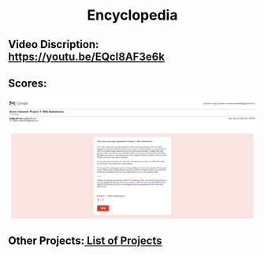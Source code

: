 <div align="center"><h1>
 <mark style="background-color: white; color: black;" align="center"><b>Encyclopedia</b></mark></h1>
</div>

## <mark style="background-color: white; color: black;"><b>Video Discription:</b></mark>  <https://youtu.be/EQcI8AF3e6k>

## <mark style="background-color: white; color: black;"><b>Scores:</b></mark>

![Scores](https://github.com/Sandhu-Sahil/Encyclopedia-WIKI/blob/master/Scores_released.png)

## <mark style="background-color: white; color: black;"><b>Other Projects:<a href="https://github.com/Sandhu-Sahil/Project_List_Professional_Web_Programming_Harvard_University"> List of Projects</a></b></mark>
